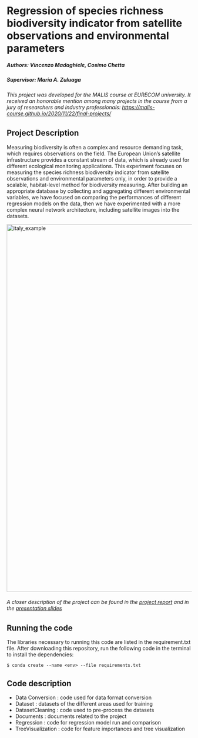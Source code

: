 # Regression of species richness biodiversity indicator from satellite observations and environmental parameters
##### Authors: Vincenzo Madaghiele, Cosimo Chetta
##### Supervisor: Maria A. Zuluaga

###### This project was developed for the MALIS course at EURECOM university. It received an honorable mention among many projects in the course from a jury of researchers and industry professionals: https://malis-course.github.io/2020/11/22/final-projects/

## Project Description

Measuring biodiversity is often a complex and resource demanding task, which requires observations on the field. The European Union’s satellite infrastructure provides a constant stream of data, which is already used for different ecological monitoring applications. This experiment focuses on measuring the species richness biodiversity indicator from satellite observations and environmental parameters only, in order to provide a scalable, habitat-level method for biodiversity measuring. After building an appropriate database by collecting and aggregating different environmental variables, we have focused on comparing the performances of different regression models on the data, then we have experimented with a more complex neural network architecture, including satellite images into the datasets.

<img src="https://github.com/vincenzomadaghiele/Regression-of-biodiversity-indicators/blob/master/TreeVisualization/imgs/Italy_example.png" alt="italy_example" width="1000"/>

###### A closer description of the project can be found in the [project report](https://github.com/vincenzomadaghiele/Regression-of-biodiversity-indicators/blob/master/Documents/MALIS_project_final_report.pdf) and in the [presentation slides](https://github.com/vincenzomadaghiele/Regression-of-biodiversity-indicators/blob/master/Documents/MALIS%20project%20slides.pdf)

## Running the code

The libraries necessary to running this code are listed in the requirement.txt file. 
After downloading this repository, run the following code in the terminal to install the dependencies:
```
$ conda create --name <env> --file requirements.txt
```

## Code description

* Data Conversion : code used for data format conversion 
* Dataset : datasets of the different areas used for training 
* DatasetCleaning : code used to pre-process the datasets
* Documents : documents related to the project
* Regression : code for regression model run and comparison
* TreeVisualization : code for feature importances and tree visualization
